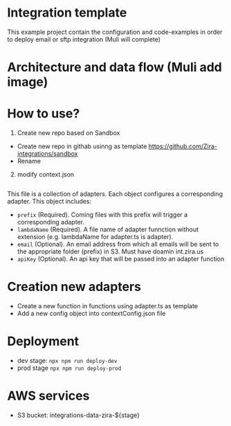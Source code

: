 # Integration template
This example project contain the configuration and code-examples in order to deploy email or sftp integration (Muli will complete)

# Architecture and data flow (Muli add image)

# How to use?

1.  Create new repo based on Sandbox
* Create new repo in githab usinng as template https://github.com/Zira-integrations/sandbox
* Rename 

2. modify context.json 

```

```


This file is a collection of adapters. Each object configures a corresponding adapter. This object includes: 
* `prefix` (Required). Coming files with this prefix will trigger a corresponding adapter.
* `lambdaName` (Required). A file name of adapter funnction without extension (e.g. lambdaName for adapter.ts is adapter).
* `email` (Optional). An email address from which all emails will be sent to the appropriate folder (prefix) in S3. Must have doamin int.zira.us
* `apiKey` (Optional). An api key that will be passed into an adapter function


# Creation new adapters
* Create a new function in functions using adapter.ts as template
* Add a new config object into contextConfig.json file




# Deployment 
* dev stage: `npx npm run deploy-dev`
* prod stage `npx npm run deploy-prod`

# AWS services
* S3 bucket: integrations-data-zira-${stage}
